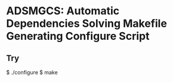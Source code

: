 ADSMGCS: Automatic Dependencies Solving Makefile Generating Configure Script
======================================================================

Try
------------------------------------------------------------

$ ./configure
$ make

